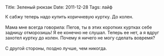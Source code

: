 Title: Зеленый рюкзак
Date: 2011-12-28
Tags: лайф

<div class="text">К сабжу теперь надо купить коричневую куртку. До колен.<br /><br />
Мама мне всегда говорила: Пегов, ты в этих коротких куртках себе задницу отморозишь! Я ее конечно не слушал. Теперь ее нет, а я вдруг захотел куртку до колен. Почему я ничего не могу сделать вовремя?<br /><br />
С другой стороны, поздно лучше, чем никогда. </div>